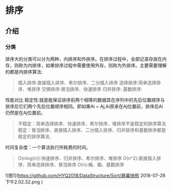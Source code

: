 # 排序

## 介绍
### 分类
排序大的分类可以分为两种，内排序和外排序。在排序过程中，全部记录存放在内存，则称为内排序，如果排序过程中需要使用外存，则称为外排序。主要需要理解的都是内排序算法:
  
> 插入排序:直接插入排序、希尔排序、二分插入排序
> 选择排序:简单选择排序、堆排序
> 交换排序:冒泡排序、快速排序
> 归并排序:
> 基数排序:

性能对比
稳定性:就是能保证排序前两个相等的数据其在序列中的先后位置顺序与排序后它们两个先后位置顺序相同。即如果Ai = Aj,Ai原来在Aj位置前，排序后Ai仍然是在Aj位置前。

> 不稳定：简单选择排序、快速排序、希尔排序、堆排序不是稳定的排序算法
> 稳定：冒泡排序、直接插入排序、二分插入排序、归并排序和基数排序都是稳定的排序算法.

时间复杂度：一个算法执行所耗费的时间。
> O(nlog(n)):快速排序、归并排序、希尔排序、堆排序
> O(n^2):直接插入排序、简单选择排序、冒泡排序
> O(n):桶、箱、基数排序

![图1](https://github.com/HYQ2018/DataStructure/Sort/屏幕快照 2018-07-28 下午2.02.32.png )
